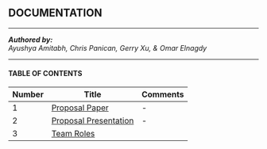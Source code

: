 ## DOCUMENTATION
----
*__Authored by:__*  
_Ayushya Amitabh, Chris Panican, Gerry Xu, & Omar Elnagdy_  

----

#### TABLE OF CONTENTS

| Number | Title                                              | Comments |
|--------|----------------------------------------------------|----------|
| 1      | [Proposal Paper](Proposal_Paper.pdf)               | -        |
| 2      | [Proposal Presentation](Proposal_Presentation.pdf) | -        |
| 3      | [Team Roles](TEAM_ROLES.MD)                        |          |


